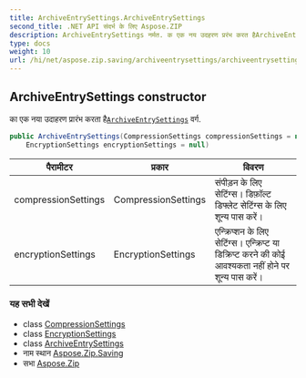 ```yaml
---
title: ArchiveEntrySettings.ArchiveEntrySettings
second_title: .NET API संदर्भ के लिए Aspose.ZIP
description: ArchiveEntrySettings नर्मत. क एक नय उदहरण प्ररंभ करत हैArchiveEntrySettings वर्ग.
type: docs
weight: 10
url: /hi/net/aspose.zip.saving/archiveentrysettings/archiveentrysettings/
---
```

## ArchiveEntrySettings constructor

का एक नया उदाहरण प्रारंभ करता है[`ArchiveEntrySettings`](../) वर्ग.

```csharp
public ArchiveEntrySettings(CompressionSettings compressionSettings = null, 
    EncryptionSettings encryptionSettings = null)
```

| पैरामीटर | प्रकार | विवरण |
| --- | --- | --- |
| compressionSettings | CompressionSettings | संपीड़न के लिए सेटिंग्स। डिफ़ॉल्ट डिफ्लेट सेटिंग्स के लिए शून्य पास करें। |
| encryptionSettings | EncryptionSettings | एन्क्रिप्शन के लिए सेटिंग्स। एन्क्रिप्ट या डिक्रिप्ट करने की कोई आवश्यकता नहीं होने पर शून्य पास करें। |

### यह सभी देखें

* class [CompressionSettings](../../compressionsettings/)
* class [EncryptionSettings](../../encryptionsettings/)
* class [ArchiveEntrySettings](../)
* नाम स्थान [Aspose.Zip.Saving](../../archiveentrysettings/)
* सभा [Aspose.Zip](../../../)


